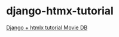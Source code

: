 # django-htmx-tutorial
 [Django + htmlx tutorial Movie DB](https://www.youtube.com/playlist?list=PL-2EBeDYMIbRByZ8GXhcnQSuv2dog4JxY)

